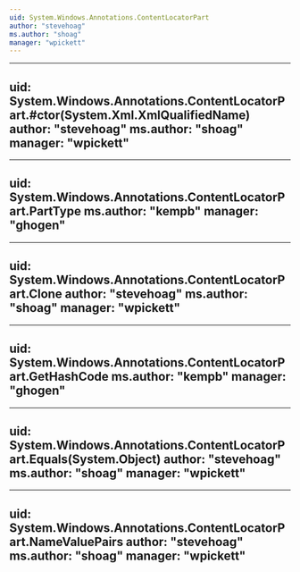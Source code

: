 ```yaml
---
uid: System.Windows.Annotations.ContentLocatorPart
author: "stevehoag"
ms.author: "shoag"
manager: "wpickett"
---
```


---
uid: System.Windows.Annotations.ContentLocatorPart.#ctor(System.Xml.XmlQualifiedName)
author: "stevehoag"
ms.author: "shoag"
manager: "wpickett"
---

---
uid: System.Windows.Annotations.ContentLocatorPart.PartType
ms.author: "kempb"
manager: "ghogen"
---

---
uid: System.Windows.Annotations.ContentLocatorPart.Clone
author: "stevehoag"
ms.author: "shoag"
manager: "wpickett"
---

---
uid: System.Windows.Annotations.ContentLocatorPart.GetHashCode
ms.author: "kempb"
manager: "ghogen"
---

---
uid: System.Windows.Annotations.ContentLocatorPart.Equals(System.Object)
author: "stevehoag"
ms.author: "shoag"
manager: "wpickett"
---

---
uid: System.Windows.Annotations.ContentLocatorPart.NameValuePairs
author: "stevehoag"
ms.author: "shoag"
manager: "wpickett"
---
